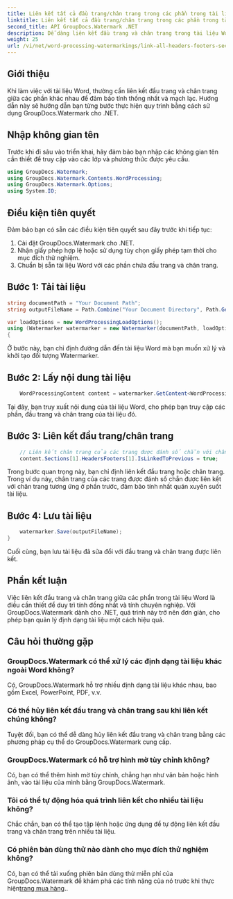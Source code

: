 ```yaml
---
title: Liên kết tất cả đầu trang/chân trang trong các phần trong tài liệu Word
linktitle: Liên kết tất cả đầu trang/chân trang trong các phần trong tài liệu Word
second_title: API GroupDocs.Watermark .NET
description: Dễ dàng liên kết đầu trang và chân trang trong tài liệu Word bằng GroupDocs.Watermark cho .NET. Đảm bảo tính nhất quán và chuyên nghiệp một cách dễ dàng.
weight: 25
url: /vi/net/word-processing-watermarkings/link-all-headers-footers-section-word-docs/
---
```

## Giới thiệu
Khi làm việc với tài liệu Word, thường cần liên kết đầu trang và chân trang giữa các phần khác nhau để đảm bảo tính thống nhất và mạch lạc. Hướng dẫn này sẽ hướng dẫn bạn từng bước thực hiện quy trình bằng cách sử dụng GroupDocs.Watermark cho .NET.
## Nhập không gian tên
Trước khi đi sâu vào triển khai, hãy đảm bảo bạn nhập các không gian tên cần thiết để truy cập vào các lớp và phương thức được yêu cầu.
```csharp
using GroupDocs.Watermark;
using GroupDocs.Watermark.Contents.WordProcessing;
using GroupDocs.Watermark.Options;
using System.IO;
```
## Điều kiện tiên quyết
Đảm bảo bạn có sẵn các điều kiện tiên quyết sau đây trước khi tiếp tục:
1. Cài đặt GroupDocs.Watermark cho .NET.
2. Nhận giấy phép hợp lệ hoặc sử dụng tùy chọn giấy phép tạm thời cho mục đích thử nghiệm.
3. Chuẩn bị sẵn tài liệu Word với các phần chứa đầu trang và chân trang.
## Bước 1: Tải tài liệu
```csharp
string documentPath = "Your Document Path";
string outputFileName = Path.Combine("Your Document Directory", Path.GetFileName(documentPath));

var loadOptions = new WordProcessingLoadOptions();
using (Watermarker watermarker = new Watermarker(documentPath, loadOptions))
{
```
Ở bước này, bạn chỉ định đường dẫn đến tài liệu Word mà bạn muốn xử lý và khởi tạo đối tượng Watermarker.
## Bước 2: Lấy nội dung tài liệu
```csharp
    WordProcessingContent content = watermarker.GetContent<WordProcessingContent>();
```
Tại đây, bạn truy xuất nội dung của tài liệu Word, cho phép bạn truy cập các phần, đầu trang và chân trang của tài liệu đó.
## Bước 3: Liên kết đầu trang/chân trang
```csharp
    // Liên kết chân trang của các trang được đánh số chẵn với chân trang tương ứng ở phần trước
    content.Sections[1].HeadersFooters[1].IsLinkedToPrevious = true;
```
Trong bước quan trọng này, bạn chỉ định liên kết đầu trang hoặc chân trang. Trong ví dụ này, chân trang của các trang được đánh số chẵn được liên kết với chân trang tương ứng ở phần trước, đảm bảo tính nhất quán xuyên suốt tài liệu.

## Bước 4: Lưu tài liệu
```csharp
    watermarker.Save(outputFileName);
}
```
Cuối cùng, bạn lưu tài liệu đã sửa đổi với đầu trang và chân trang được liên kết.

## Phần kết luận
Việc liên kết đầu trang và chân trang giữa các phần trong tài liệu Word là điều cần thiết để duy trì tính đồng nhất và tính chuyên nghiệp. Với GroupDocs.Watermark dành cho .NET, quá trình này trở nên đơn giản, cho phép bạn quản lý định dạng tài liệu một cách hiệu quả.
## Câu hỏi thường gặp
### GroupDocs.Watermark có thể xử lý các định dạng tài liệu khác ngoài Word không?
Có, GroupDocs.Watermark hỗ trợ nhiều định dạng tài liệu khác nhau, bao gồm Excel, PowerPoint, PDF, v.v.
### Có thể hủy liên kết đầu trang và chân trang sau khi liên kết chúng không?
Tuyệt đối, bạn có thể dễ dàng hủy liên kết đầu trang và chân trang bằng các phương pháp cụ thể do GroupDocs.Watermark cung cấp.
### GroupDocs.Watermark có hỗ trợ hình mờ tùy chỉnh không?
Có, bạn có thể thêm hình mờ tùy chỉnh, chẳng hạn như văn bản hoặc hình ảnh, vào tài liệu của mình bằng GroupDocs.Watermark.
### Tôi có thể tự động hóa quá trình liên kết cho nhiều tài liệu không?
Chắc chắn, bạn có thể tạo tập lệnh hoặc ứng dụng để tự động liên kết đầu trang và chân trang trên nhiều tài liệu.
### Có phiên bản dùng thử nào dành cho mục đích thử nghiệm không?
 Có, bạn có thể tải xuống phiên bản dùng thử miễn phí của GroupDocs.Watermark để khám phá các tính năng của nó trước khi thực hiện[trang mua hàng](https://purchase.groupdocs.com/temporary-license/)..